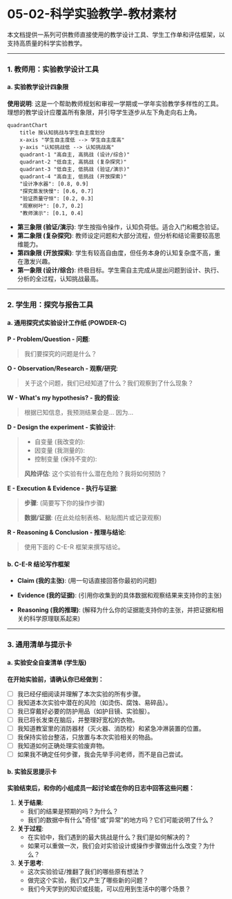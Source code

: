 # 05-02-科学实验教学-教材素材

本文档提供一系列可供教师直接使用的教学设计工具、学生工作单和评估框架，以支持高质量的科学实验教学。

---

### 1. 教师用：实验教学设计工具

#### a. 实验教学设计四象限

**使用说明**: 这是一个帮助教师规划和审视一学期或一学年实验教学多样性的工具。理想的教学设计应覆盖所有象限，并引导学生逐步从左下角走向右上角。

```mermaid
quadrantChart
    title 按认知挑战与学生自主度划分
    x-axis "学生自主度低 --> 学生自主度高"
    y-axis "认知挑战低 --> 认知挑战高"
    quadrant-1 "高自主, 高挑战 (设计/综合)"
    quadrant-2 "低自主, 高挑战 (复杂探究)"
    quadrant-3 "低自主, 低挑战 (验证/演示)"
    quadrant-4 "高自主, 低挑战 (开放探索)"
    "设计净水器": [0.8, 0.9]
    "探究蒸发快慢": [0.6, 0.7]
    "验证质量守恒": [0.2, 0.3]
    "观察树叶": [0.7, 0.2]
    "教师演示": [0.1, 0.4]
```

- **第三象限 (验证/演示)**: 学生按指令操作，认知负荷低。适合入门和概念验证。
- **第二象限 (复杂探究)**: 教师设定问题和大部分流程，但分析和结论需要较高思维能力。
- **第四象限 (开放探索)**: 学生有较高自由度，但任务本身的认知复杂度不高，重在激发兴趣。
- **第一象限 (设计/综合)**: 终极目标。学生需自主完成从提出问题到设计、执行、分析的全过程，认知挑战最高。

---

### 2. 学生用：探究与报告工具

#### a. 通用探究式实验设计工作纸 (POWDER-C)

**P - Problem/Question - 问题**:
> 我们要探究的问题是什么？
>

**O - Observation/Research - 观察/研究**:
> 关于这个问题，我们已经知道了什么？我们观察到了什么现象？
>

**W - What's my hypothesis? - 我的假设**:
> 根据已知信息，我预测结果会是... 因为...
>

**D - Design the experiment - 实验设计**:
>
> - 自变量 (我改变的):
> - 因变量 (我测量的):
> - 控制变量 (保持不变的):
>
> **风险评估**: 这个实验有什么潜在危险？我将如何预防？
>

**E - Execution & Evidence - 执行与证据**:
> **步骤**: (简要写下你的操作步骤)
>
> **数据/证据**: (在此处绘制表格、粘贴图片或记录观察)
>

**R - Reasoning & Conclusion - 推理与结论**:
> 使用下面的 C-E-R 框架来撰写结论。

#### b. C-E-R 结论写作框架

- **Claim (我的主张)**: (用一句话直接回答你最初的问题)
  >
- **Evidence (我的证据)**: (引用你收集到的具体数据和观察结果来支持你的主张)
  >
- **Reasoning (我的推理)**: (解释为什么你的证据能支持你的主张，并把证据和相关的科学原理联系起来)
  >

---

### 3. 通用清单与提示卡

#### a. 实验安全自查清单 (学生版)

**在开始实验前，请确认你已经做到：**

- [ ] 我已经仔细阅读并理解了本次实验的所有步骤。
- [ ] 我知道本次实验中潜在的风险（如烫伤、腐蚀、易碎品）。
- [ ] 我已穿戴好必要的防护用品（如护目镜、实验服）。
- [ ] 我已将长发束在脑后，并整理好宽松的衣物。
- [ ] 我知道教室里的消防器材（灭火器、消防栓）和紧急冲淋装置的位置。
- [ ] 我保持实验台整洁，只放置与本次实验相关的物品。
- [ ] 我知道如何正确处理实验废弃物。
- [ ] 如果我不确定任何步骤，我会先举手问老师，而不是自己尝试。

#### b. 实验反思提示卡

**实验结束后，和你的小组成员一起讨论或在你的日志中回答这些问题：**

1. **关于结果**:
    - 我们的结果是预期的吗？为什么？
    - 我们的数据中有什么"奇怪"或"异常"的地方吗？它们可能说明了什么？
2. **关于过程**:
    - 在实验中，我们遇到的最大挑战是什么？我们是如何解决的？
    - 如果可以重做一次，我们会对实验设计或操作步骤做出什么改变？为什么？
3. **关于思考**:
    - 这次实验验证/推翻了我们的哪些原有想法？
    - 做完这个实验，我们又产生了哪些新的问题？
    - 我们今天学到的知识或技能，可以应用到生活中的哪个场景？
